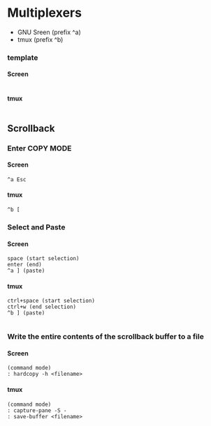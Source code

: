 # Multiplexers

- GNU Sreen (prefix ^a)
- tmux (prefix ^b)


### template
#### Screen
```

```
#### tmux
```

```


## Scrollback

### Enter COPY MODE
#### Screen
```
^a Esc
```
#### tmux
```
^b [
```

### Select and Paste
#### Screen
```
space (start selection)
enter (end)
^a ] (paste)

```
#### tmux
```
ctrl+space (start selection)
ctrl+w (end selection)
^b ] (paste)


```



### Write the entire contents of the scrollback buffer to a file
#### Screen
```
(command mode)
: hardcopy -h <filename>
```
#### tmux
```
(command mode)
: capture-pane -S -
: save-buffer <filename>
```




